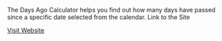 The Days Ago Calculator helps you find out how many days have passed since a specific date selected from the calendar.
Link to the Site  
<p> <a href="https://daysagocalculator.netlify.app" target="_blank">Visit Website</a> </p>
